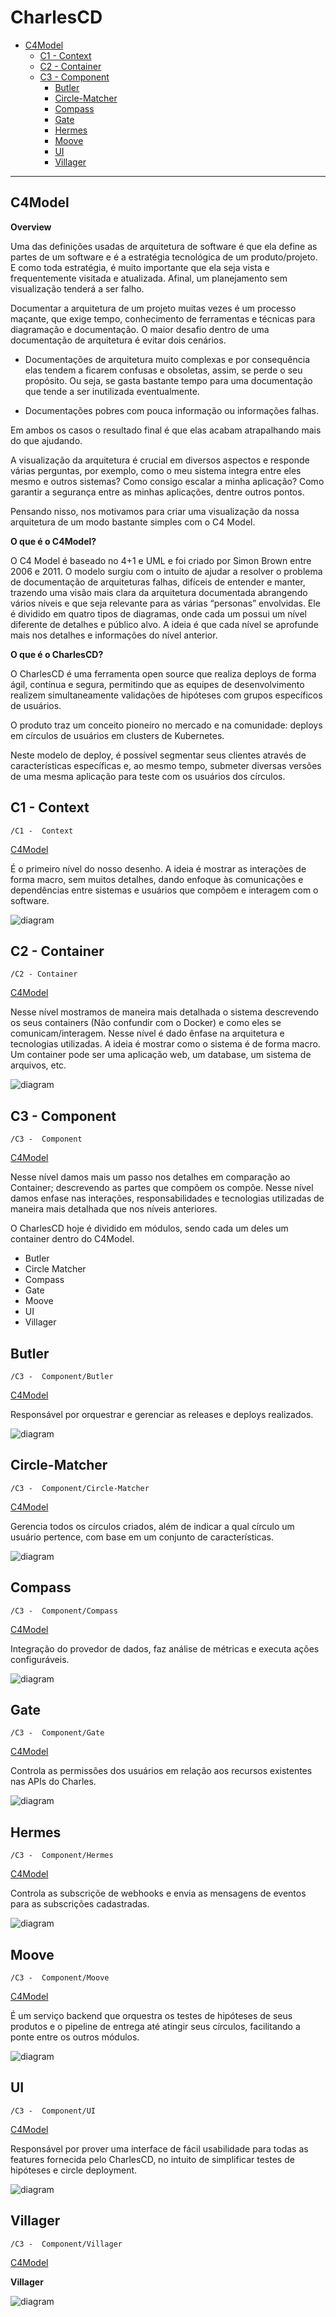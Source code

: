 # CharlesCD

* [C4Model](#C4Model)
  * [C1 -  Context](#C1----Context)
  * [C2 - Container](#C2---Container)
  * [C3 -  Component](#C3----Component)
    * [Butler](#Butler)
    * [Circle-Matcher](#Circle-Matcher)
    * [Compass](#Compass)
    * [Gate](#Gate)
    * [Hermes](#Hermes)
    * [Moove](#Moove)
    * [UI](#UI)
    * [Villager](#Villager)

---

## C4Model



**Overview**

Uma das definições usadas de arquitetura de software é que ela define as partes de um software e é a estratégia tecnológica de um produto/projeto. E como toda estratégia, é muito importante que ela seja vista e frequentemente visitada e atualizada. Afinal, um planejamento sem visualização tenderá a ser falho. 

Documentar a arquitetura de um projeto muitas vezes é um processo maçante, que exige tempo, conhecimento de ferramentas e técnicas para diagramação e documentação. O maior desafio dentro de uma documentação de arquitetura é evitar dois cenários.

- Documentações de arquitetura muito complexas e por consequência elas tendem a ficarem confusas e obsoletas, assim, se perde o seu propósito. Ou seja, se gasta bastante tempo para uma documentação que tende a ser inutilizada eventualmente.

- Documentações pobres com pouca informação ou informações falhas. 

Em ambos os casos o resultado final é que elas acabam atrapalhando mais do que ajudando.


A visualização da arquitetura é crucial em diversos aspectos e responde várias perguntas, por exemplo, como o meu sistema integra entre eles mesmo e outros sistemas? Como consigo escalar a minha aplicação? Como garantir a segurança entre as minhas aplicações, dentre outros pontos.


Pensando nisso, nos motivamos para criar uma visualização da nossa arquitetura de um modo bastante simples com o C4 Model.



**O que é o C4Model?**

 O C4 Model é baseado no 4+1 e UML e foi criado por Simon Brown entre 2006 e 2011. O modelo surgiu com o intuito de ajudar a resolver o problema de documentação de arquiteturas falhas, difíceis de entender e manter, trazendo uma visão mais clara da arquitetura documentada abrangendo vários níveis e que seja relevante para as várias “personas” envolvidas. Ele é dividido em quatro tipos de diagramas, onde cada um possui um nível diferente de detalhes e público alvo. A ideia é que cada nível se aprofunde mais nos detalhes e informações do nível anterior. 



**O que é o CharlesCD?**

O CharlesCD é uma ferramenta open source que realiza deploys de forma ágil, contínua e segura, permitindo que as equipes de desenvolvimento realizem simultaneamente validações de hipóteses com grupos específicos de usuários. 

O produto traz um conceito pioneiro no mercado e na comunidade: deploys em círculos de usuários em clusters de Kubernetes. 

Neste modelo de deploy, é possível segmentar seus clientes através de características específicas e, ao mesmo tempo, submeter diversas versões de uma mesma aplicação para teste com os usuários dos círculos. 

## C1 -  Context

`/C1 -  Context`

[C4Model](#CharlesCD)

É o primeiro nível do nosso desenho. A ideia é mostrar as interações de forma macro, sem muitos detalhes, dando enfoque às comunicações e dependências entre sistemas e usuários que compõem e interagem com o software.



![diagram](c1.svg)

## C2 - Container

`/C2 - Container`

[C4Model](#CharlesCD)

Nesse nível mostramos de maneira mais detalhada o sistema descrevendo os seus containers (Não confundir com o Docker) e como eles se comunicam/interagem. Nesse nível é dado ênfase na arquitetura e tecnologias utilizadas. A ideia é mostrar como o sistema é de forma macro. Um container pode ser uma aplicação web, um database, um sistema de arquivos, etc.


![diagram](c2.svg)

## C3 -  Component

`/C3 -  Component`

[C4Model](#CharlesCD)

Nesse nível damos mais um passo nos detalhes em comparação ao Container; descrevendo as partes que compõem os compõe. Nesse nível damos enfase nas interações, responsabilidades e tecnologias utilizadas de maneira mais detalhada que nos níveis anteriores. 

O CharlesCD hoje é dividido em módulos, sendo cada um deles um container dentro do C4Model.

- Butler
- Circle Matcher
- Compass
- Gate
- Moove
- UI
- Villager


## Butler

`/C3 -  Component/Butler`

[C4Model](#CharlesCD)


Responsável por orquestrar e gerenciar as releases e deploys realizados.



![diagram](c3.svg)

## Circle-Matcher

`/C3 -  Component/Circle-Matcher`

[C4Model](#CharlesCD)

Gerencia todos os círculos criados, além de indicar a qual círculo um usuário pertence, com base em um conjunto de características.


![diagram](c3.svg)

## Compass

`/C3 -  Component/Compass`

[C4Model](#CharlesCD)

Integração do provedor de dados, faz análise de métricas e executa ações configuráveis.

![diagram](c3.svg)

## Gate

`/C3 -  Component/Gate`

[C4Model](#CharlesCD)

Controla as permissões dos usuários em relação aos recursos existentes nas APIs do Charles.

![diagram](c3.svg)

## Hermes

`/C3 -  Component/Hermes`

[C4Model](#CharlesCD)

Controla as subscriçõe de webhooks e envia as mensagens de eventos para as subscrições cadastradas.

![diagram](c3.svg)

## Moove

`/C3 -  Component/Moove`

[C4Model](#CharlesCD)

É um serviço backend que orquestra os testes de hipóteses de seus produtos e o pipeline de entrega até atingir seus círculos, facilitando a ponte entre os outros módulos.

![diagram](c3.svg)

## UI

`/C3 -  Component/UI`

[C4Model](#CharlesCD)

Responsável por prover uma interface de fácil usabilidade para todas as features fornecida pelo CharlesCD, no intuito de simplificar testes de hipóteses e circle deployment.

![diagram](c3.svg)

## Villager

`/C3 -  Component/Villager`

[C4Model](#CharlesCD)

**Villager**



![diagram](c3.svg)